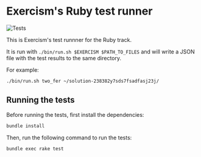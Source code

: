 # Exercism's Ruby test runner

![Tests](https://github.com/exercism/ruby-test-runner/workflows/Tests/badge.svg)

This is Exercism's test runnner for the Ruby track.

It is run with `./bin/run.sh $EXERCISM $PATH_TO_FILES` and will write a JSON file with the test results to the same directory.

For example:

```bash
./bin/run.sh two_fer ~/solution-238382y7sds7fsadfasj23j/
```

## Running the tests

Before running the tests, first install the dependencies:

```bash
bundle install
```

Then, run the following command to run the tests:

```bash
bundle exec rake test
```

